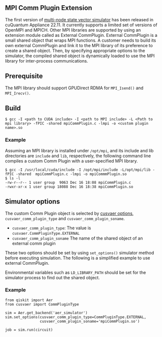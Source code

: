 ## MPI Comm Plugin Extension

The first version of [multi-node state vector simulator](https://docs.nvidia.com/cuda/cuquantum/latest/appliance/qiskit.html) has been released in cuQuantum Appliance 22.11.  It currently supports a limited set of versions of OpenMPI and MPICH.  Other MPI libraries are supported by using an extension module called as External CommPlugin.
External CommPlugin is a small shared object that wraps MPI functions.  A customer needs to build its own external CommPlugin and link it to the MPI library of its preference to create a shared object.  Then, by specifying appropriate options to the simulator, the compiled shared object is dynamically loaded to use the MPI library for inter-process communications.

## Prerequisite

The MPI library should support GPUDirect RDMA for `MPI_Isend()` and `MPI_Irecv()`.

## Build

```
$ gcc -I <path to CUDA include> -I <path to MPI include> -L <Path to mpi library> -fPIC -shared mpiCommPlugin.c -lmpi -o <custom plugin name>.so
```
### Example

Assuming an MPI library is installed under `/opt/mpi`, and its include and lib directories are `include` and `lib`, respectively, the following command line compiles a custom Comm Plugin with a user-specified MPI library.

```
$ gcc -I /usr/local/cuda/include -I /opt/mpi/include -L/opt/mpi/lib -fPIC -shared  mpiCommPlugin.c -lmpi -o mpiCommmPlugin.so
$ ls -l
-rw-r--r-- 1 user group  9063 Dec 16 18:08 mpiCommPlugin.c
-rwxr-xr-x 1 user group 18088 Dec 16 18:38 mpiCommPlugin.so
```

## Simulator options

The custom Comm Plugin object is selected by [cusvaer options](https://docs.nvidia.com/cuda/cuquantum/latest/appliance/cusvaer.html#commplugin), `cusvaer_comm_plugin_type` and `cusvaer_comm_plugin_soname`.

- `cusvaer_comm_plugin_type`: The value is `cusvaer.CommPluginType.EXTERNAL`
- `cusvaer_comm_plugin_soname`  The name of the shared object of an external comm plugin

These two options should be set by using `set_options()` simulator method before executing simulation.  The following is a simplified example to use external CommPlugin.

Environmental variables such as `LD_LIBRARY_PATH` should be set for the simulator process to find out the shared object.

### Example

```
from qiskit import Aer
from cusvaer import CommPluginType

sim = Aer.get_backend('aer_simulator')
sim.set_options(cusvaer_comm_plugin_type=CommPluginType.EXTERNAL,
                cusvaer_comm_plugin_soname='mpiCommPlugin.so')

job = sim.run(circuit)
```
